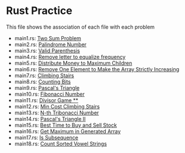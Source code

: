 # Rust Practice

This file shows the association of each file with each problem
- main1.rs: [Two Sum Problem](https://leetcode.com/problems/two-sum/)
- main2.rs: [Palindrome Number](https://leetcode.com/problems/palindrome-number/)
- main3.rs: [Valid Parenthesis](https://leetcode.com/problems/valid-parentheses/)
- main4.rs: [Remove letter to equalize frequency](https://leetcode.com/problems/remove-letter-to-equalize-frequency/)
- main5.rs: [Distribute Money to Maximum Children](https://leetcode.com/problems/distribute-money-to-maximum-children/)
- main6.rs: [Remove One Element to Make the Array Strictly Increasing](https://leetcode.com/problems/remove-one-element-to-make-the-array-strictly-increasing/)
- main7.rs: [Climbing Stairs](https://leetcode.com/problems/climbing-stairs/)
- main8.rs: [Counting Bits](https://leetcode.com/problems/counting-bits/)
- main9.rs: [Pascal's Triangle](https://leetcode.com/problems/pascals-triangle/)
- main10.rs: [Fibonacci Number](https://leetcode.com/problems/fibonacci-number/)
- main11.rs: [Divisor Game **](https://leetcode.com/problems/divisor-game/)
- main12.rs: [Min Cost Climbing Stairs](https://leetcode.com/problems/min-cost-climbing-stairs/)
- main13.rs: [N-th Tribonacci Number](https://leetcode.com/problems/n-th-tribonacci-number/)
- main14.rs: [Pascal's Triangle II](https://leetcode.com/problems/pascals-triangle-ii/)
- main15.rs: [Best Time to Buy and Sell Stock](https://leetcode.com/problems/best-time-to-buy-and-sell-stock/description/)
- main16.rs: [Get Maximum in Generated Array](https://leetcode.com/problems/get-maximum-in-generated-array/)
- main17.rs: [Is Subsequence](https://leetcode.com/problems/is-subsequence/)
- main18.rs: [Count Sorted Vowel Strings](https://leetcode.com/problems/count-sorted-vowel-strings/)